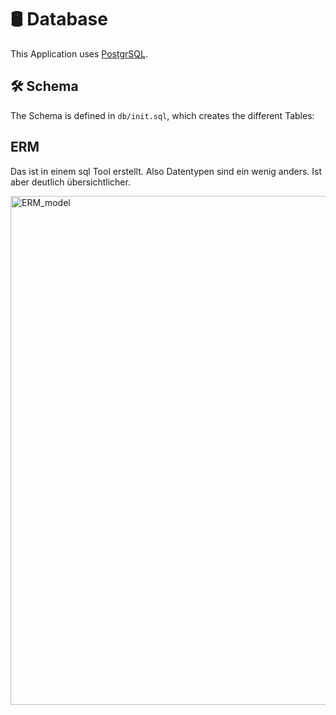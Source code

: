 # 🛢 Database 

This Application uses [PostgrSQL](https://www.postgresql.org/).


## 🛠️ Schema
The Schema is defined in `db/init.sql`, which creates the different Tables:

## ERM 
Das ist in einem sql Tool erstellt. Also Datentypen sind ein wenig anders. Ist aber deutlich übersichtlicher.

<img width="1045" height="814" alt="ERM_model" src="https://github.com/user-attachments/assets/c039675f-2ecf-4049-8a86-29921f7f2bc1" />
